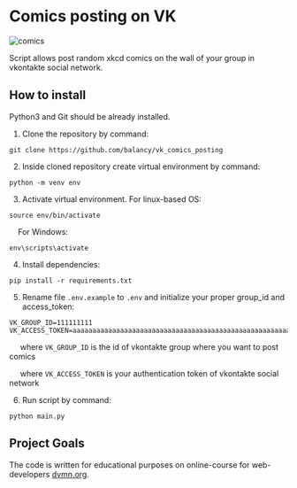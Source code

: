 # Comics posting on VK

![comics](https://i.ibb.co/CQ42LwG/comics.png)

Script allows post random xkcd comics on the wall of your group in vkontakte social network.

## How to install
Python3 and Git should be already installed. 

1. Clone the repository by command:
```console
git clone https://github.com/balancy/vk_comics_posting
```
2. Inside cloned repository create virtual environment by command:
```console
python -m venv env
```
3. Activate virtual environment. For linux-based OS:
```console
source env/bin/activate
```
&nbsp;&nbsp;&nbsp;&nbsp;For Windows:
```console
env\scripts\activate
```
4. Install dependencies:
```
pip install -r requirements.txt
```
5. Rename file `.env.example` to `.env` and initialize your proper group_id and access_token:
```console
VK_GROUP_ID=111111111
VK_ACCESS_TOKEN=aaaaaaaaaaaaaaaaaaaaaaaaaaaaaaaaaaaaaaaaaaaaaaaaaaaaaaaaaaaaaaaaaaaaaaaaa
```
&nbsp;&nbsp;&nbsp;&nbsp;
where `VK_GROUP_ID` is the id of vkontakte group where you want to post comics

&nbsp;&nbsp;&nbsp;&nbsp;
where `VK_ACCESS_TOKEN` is your authentication token of vkontakte social network

6. Run script by command:
```console
python main.py
```
## Project Goals
The code is written for educational purposes on online-course for web-developers [dvmn.org](https://dvmn.org/).
